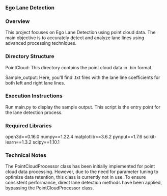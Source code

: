 ### Ego Lane Detection

### Overview
This project focuses on Ego Lane Detection using point cloud data. The main objective is to accurately detect and analyze lane lines using advanced processing techniques.

### Directory Structure
PointCloud: This directory contains the point cloud data in .bin format.

Sample_output: Here, you'll find .txt files with the lane line coefficients for both left and right lane lines.
### Execution Instructions
Run main.py to display the sample output. This script is the entry point for the lane detection process.
### Required Libraries
open3d==0.16.0
numpy==1.22.4
matplotlib==3.6.2
pynput==1.7.6
scikit-learn==1.3.2
scipy==1.10.1

### Technical Notes
The PointCloudProcessor class has been initially implemented for point cloud data processing. However, due to the need for parameter tuning to optimize data retention, this class is currently not in use.
To ensure consistent performance, direct lane detection methods have been applied, bypassing the PointCloudProcessor class.
